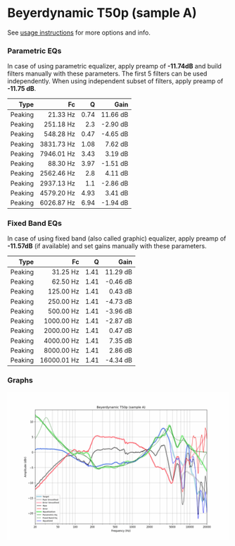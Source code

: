 # Beyerdynamic T50p (sample A)
See [usage instructions](https://github.com/jaakkopasanen/AutoEq#usage) for more options and info.

### Parametric EQs
In case of using parametric equalizer, apply preamp of **-11.74dB** and build filters manually
with these parameters. The first 5 filters can be used independently.
When using independent subset of filters, apply preamp of **-11.75 dB**.

| Type    | Fc         |    Q | Gain     |
|--------:|-----------:|-----:|---------:|
| Peaking | 21.33 Hz   | 0.74 | 11.66 dB |
| Peaking | 251.18 Hz  | 2.3  | -2.90 dB |
| Peaking | 548.28 Hz  | 0.47 | -4.65 dB |
| Peaking | 3831.73 Hz | 1.08 | 7.62 dB  |
| Peaking | 7946.01 Hz | 3.43 | 3.19 dB  |
| Peaking | 88.30 Hz   | 3.97 | -1.51 dB |
| Peaking | 2562.46 Hz | 2.8  | 4.11 dB  |
| Peaking | 2937.13 Hz | 1.1  | -2.86 dB |
| Peaking | 4579.20 Hz | 4.93 | 3.41 dB  |
| Peaking | 6026.87 Hz | 6.94 | -1.94 dB |

### Fixed Band EQs
In case of using fixed band (also called graphic) equalizer, apply preamp of **-11.57dB**
(if available) and set gains manually with these parameters.

| Type    | Fc          |    Q | Gain     |
|--------:|------------:|-----:|---------:|
| Peaking | 31.25 Hz    | 1.41 | 11.29 dB |
| Peaking | 62.50 Hz    | 1.41 | -0.46 dB |
| Peaking | 125.00 Hz   | 1.41 | 0.43 dB  |
| Peaking | 250.00 Hz   | 1.41 | -4.73 dB |
| Peaking | 500.00 Hz   | 1.41 | -3.96 dB |
| Peaking | 1000.00 Hz  | 1.41 | -2.87 dB |
| Peaking | 2000.00 Hz  | 1.41 | 0.47 dB  |
| Peaking | 4000.00 Hz  | 1.41 | 7.35 dB  |
| Peaking | 8000.00 Hz  | 1.41 | 2.86 dB  |
| Peaking | 16000.01 Hz | 1.41 | -4.34 dB |

### Graphs
![](./Beyerdynamic%20T50p%20(sample%20A).png)